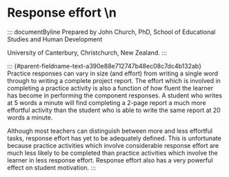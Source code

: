 # Response effort \n

::: documentByline
Prepared by John Church, PhD, School of Educational Studies and Human
Development

University of Canterbury, Christchurch, New Zealand.
:::

::: {#parent-fieldname-text-a390e88e712747b48ec08c7dc4b132ab}
Practice responses can vary in size (and effort) from writing a single
word through to writing a complete project report. The effort which is
involved in completing a practice activity is also a function of how
fluent the learner has become in performing the component responses. A
student who writes at 5 words a minute will find completing a 2-page
report a much more effortful activity than the student who is able to
write the same report at 20 words a minute.

Although most teachers can distinguish between more and less effortful
tasks, response effort has yet to be adequately defined. This is
unfortunate because practice activities which involve considerable
response effort are much less likely to be completed than practice
activities which involve the learner in less response effort. Response
effort also has a very powerful effect on student motivation.
:::
